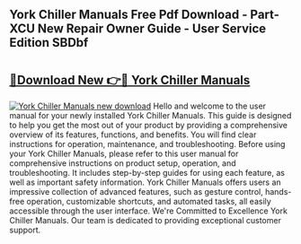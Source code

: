 ## York Chiller Manuals Free Pdf Download - Part-XCU New Repair Owner Guide - User Service Edition SBDbf

# <h2><a href="http://cf20331.oget.top/?id=York+Chiller+Manuals">🔗Download New 👉🔴 York Chiller Manuals</a></h2>

[![York Chiller Manuals new download](https://i.imgur.com/5g1atiW.png)](http://cf20331.oget.top/?id=York+Chiller+Manuals)
Hello and welcome to the user manual for your newly installed York Chiller Manuals. This guide is designed to help you get the most out of your product by providing a comprehensive overview of its features, functions, and benefits. You will find clear instructions for operation, maintenance, and troubleshooting. Before using your York Chiller Manuals, please refer to this user manual for comprehensive instructions on product setup, operation, and troubleshooting. It includes step-by-step guides for using each feature, as well as important safety information. York Chiller Manuals offers users an impressive collection of advanced features, such as gesture control, hands-free operation, customizable shortcuts, and automated tasks, all easily accessible through the user interface. We're Committed to Excellence York Chiller Manuals. Our team is dedicated to providing exceptional customer support.
